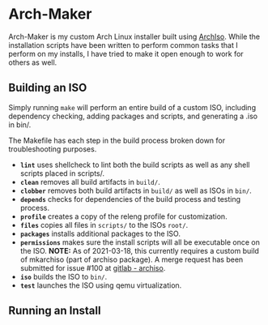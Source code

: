 # Arch-Maker

Arch-Maker is my custom Arch Linux installer built using [ArchIso](https://wiki.archlinux.org/index.php/archiso).
While the installation scripts have been written to perform common tasks that I perform on my installs, I have tried to make it open enough to work for others as well.

## Building an ISO

Simply running `make` will perform an entire build of a custom ISO, including dependency checking, adding packages and scripts, and generating a .iso in bin/.

The Makefile has each step in the build process broken down for troubleshooting purposes.

- **`lint`** uses shellcheck to lint both the build scripts as well as any shell scripts placed in scripts/.
- **`clean`** removes all build artifacts in `build/`.
- **`clobber`** removes both build artifacts in `build/` as well as ISOs in `bin/`.
- **`depends`** checks for dependencies of the build process and testing process.
- **`profile`** creates a copy of the releng profile for customization.
- **`files`** copies all files in `scripts/` to the ISOs `root/`.
- **`packages`** installs additional packages to the ISO.
- **`permissions`** makes sure the install scripts will all be executable once on the ISO. **NOTE:** As of 2021-03-18, this currently requires a custom build of mkarchiso (part of archiso package). A merge request has been submitted for issue #100 at [gitlab - archiso](https://gitlab.archlinux.org/archlinux/archiso).
- **`iso`** builds the ISO to `bin/`.
- **`test`** launches the ISO using qemu virtualization.

## Running an Install

